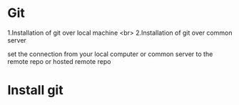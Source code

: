 # Git
1.Installation of git over local machine <br\>
2.Installation of git over common server

set the connection from your local computer or common server to the remote repo or hosted remote repo


# Install git

